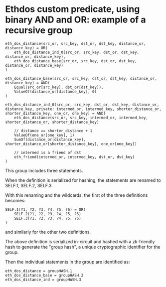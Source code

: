 
# Ethdos custom predicate, using binary AND and OR: example of a recursive group

```
eth_dos_distance(src_or, src_key, dst_or, dst_key, distance_or, distance_key) = OR( 
    eth_dos_distance_ind_0(src_or, src_key, dst_or, dst_key, distance_or, distance_key),
    eth_dos_distance_base(src_or, src_key, dst_or, dst_key, distance_or, distance_key)
) 

eth_dos_distance_base(src_or, src_key, dst_or, dst_key, distance_or, distance_key) = AND(
    Equal(src_or[src_key], dst_or[dst_key]),
    ValueOf(distance_or[distance_key], 0)
) 

eth_dos_distance_ind_0(src_or, src_key, dst_or, dst_key, distance_or, distance_key, private: intermed_or, intermed_key, shorter_distance_or, shorter_distance_key, one_or, one_key) = AND(
    eth_dos_distance(src_or, src_key, intermed_or, intermed_key, shorter_distance_or, shorter_distance_key)

    // distance == shorter_distance + 1
    ValueOf(one_or[one_key], 1)
    SumOf(distance_or[distance_key], shorter_distance_or[shorter_distance_key], one_or[one_key])

    // intermed is a friend of dst
    eth_friend(intermed_or, intermed_key, dst_or, dst_key)
)
```

This group includes three statements.

When the definition is serialized for hashing, the statements are renamed to SELF.1, SELF.2, SELF.3.

With this renaming and the wildcards, the first of the three definitions becomes:
```
SELF.1(?1, ?2, ?3, ?4, ?5, ?6) = OR( 
    SELF.2(?1, ?2, ?3, ?4, ?5, ?6)
    SELF.3(?1, ?2, ?3, ?4, ?5, ?6) 
) 
```
and similarly for the other two definitions.

The above definition is serialized in-circuit and hashed with a zk-friendly hash to generate the "group hash", a unique cryptographic identifier for the group.

Then the individual statements in the group are identified as:
```
eth_dos_distance = groupHASH.1
eth_dos_distance_base = groupHASH.2
eth_dos_distance_ind = groupHASH.3
```
